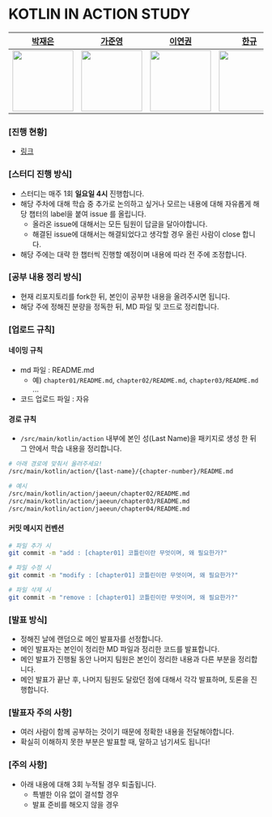 # KOTLIN IN ACTION STUDY

  <div style="margin: 0 auto">
      <table>
          <thead>
              <tr>
                  <th><a href="https://github.com/Jaeeun1083">박재은</a></th>
                  <th><a href="https://github.com/Jwhyee">가준영</a></th>
                  <th><a href="https://github.com/dalcon10028">이연권</a></th>
                  <th><a href="https://github.com/hankkuu">한규</a></th>
                  <th><a href="https://github.com/gz-dori">원준</a></th>
              </tr>
          </thead>
          <tbody>
              <tr>
                  <td><img src="https://avatars.githubusercontent.com/u/78838791?v=4" width="120" height="120"/></td>
                  <td><img src="https://avatars.githubusercontent.com/u/82663161?v=4" width="120" height="120"/></td>
                  <td><img src="https://avatars.githubusercontent.com/u/30119526?v=4" width="120" height="120"/></td>
                  <td><img src="https://avatars.githubusercontent.com/u/7829802?v=4" width="120" height="120"/></td>
                <td><img src="https://avatars.githubusercontent.com/u/112324735?v=4" width="120" height="120"/></td>
              </tr>
          </tbody>
      </table>
  </div>

### [진행 현황]

- [링크]()

### [스터디 진행 방식]

- 스터디는 매주 1회 **일요일 4시** 진행합니다.
- 해당 주차에 대해 학습 중 추가로 논의하고 싶거나 모르는 내용에 대해 자유롭게 해당 챕터의 label을 붙여 issue 를 올립니다.
  - 올라온 issue에 대해서는 모든 팀원이 답글을 달아야합니다.
  - 해결된 issue에 대해서는 해결되었다고 생각할 경우 올린 사람이 close 합니다.
- 해당 주에는 대략 한 챕터씩 진행할 예정이며 내용에 따라 전 주에 조정합니다.

### [공부 내용 정리 방식]

- 현재 리포지토리를 fork한 뒤, 본인이 공부한 내용을 올려주시면 됩니다.
- 해당 주에 정해진 분량을 정독한 뒤, MD 파일 및 코드로 정리합니다.

### [업로드 규칙]

#### 네이밍 규칙
- md 파일 : README.md
  - 예) `chapter01/README.md`, `chapter02/README.md`, `chapter03/README.md` ...
- 코드 업로드 파일 : 자유

#### 경로 규칙
  - `/src/main/kotlin/action` 내부에 본인 성(Last Name)을 패키지로 생성 한 뒤 그 안에서 학습 내용을 정리합니다.

```bash
# 아래 경로에 맞춰서 올려주세요! 
/src/main/kotlin/action/{last-name}/{chapter-number}/README.md

# 예시
/src/main/kotlin/action/jaeeun/chapter02/README.md
/src/main/kotlin/action/jaeeun/chapter03/README.md
/src/main/kotlin/action/jaeeun/chapter04/README.md
```

#### 커밋 메시지 컨벤션

```bash
# 파일 추가 시
git commit -m "add : [chapter01] 코틀린이란 무엇이며, 왜 필요한가?"

# 파일 수정 시
git commit -m "modify : [chapter01] 코틀린이란 무엇이며, 왜 필요한가?"

# 파일 삭제 시
git commit -m "remove : [chapter01] 코틀린이란 무엇이며, 왜 필요한가?"
```

### [발표 방식]

- 정해진 날에 랜덤으로 메인 발표자를 선정합니다.
- 메인 발표자는 본인이 정리한 MD 파일과 정리한 코드를 발표합니다.
- 메인 발표가 진행될 동안 나머지 팀원은 본인이 정리한 내용과 다른 부분을 정리합니다.
- 메인 발표가 끝난 후, 나머지 팀원도 달랐던 점에 대해서 각각 발표하며, 토론을 진행합니다.

### [발표자 주의 사항]

- 여러 사람이 함께 공부하는 것이기 때문에 정확한 내용을 전달해야합니다.
- 확실히 이해하지 못한 부분은 발표할 때, 말하고 넘기셔도 됩니다!

### [주의 사항]

- 아래 내용에 대해 3회 누적될 경우 퇴출됩니다.
  - 특별한 이유 없이 결석할 경우
  - 발표 준비를 해오지 않을 경우
